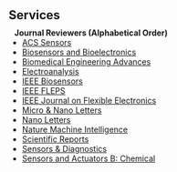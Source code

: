 <h1 id="services"></h1>

<h2 style="margin: 60px 0px 10px;">Services</h2>

<h4 style="margin:0 10px 0;">Journal Reviewers (Alphabetical Order)</h4>

<ul style="margin:0 0 20px;">
  <li><a href="https://pubs.acs.org/journal/ascefj"><autocolor>ACS Sensors</autocolor></a></li>
  <li><a href="https://www.sciencedirect.com/journal/biosensors-and-bioelectronics"><autocolor>Biosensors and Bioelectronics</autocolor></a></li>
  <li><a href="https://www.sciencedirect.com/journal/biomedical-engineering-advances"><autocolor>Biomedical Engineering Advances</autocolor></a></li>
  <li><a href="https://onlinelibrary.wiley.com/journal/15214109"><autocolor>Electroanalysis</autocolor></a></li>
  <li><a href="https://ieee-sensors.org/journals/"><autocolor>IEEE Biosensors</autocolor></a></li>
  <li><a href="https://2023.ieee-fleps.org/"><autocolor>IEEE FLEPS</autocolor></a></li>
  <li><a href="https://ieee-jflex.org/"><autocolor>IEEE Journal on Flexible Electronics</autocolor></a></li>
  <li><a href="https://ietresearch.onlinelibrary.wiley.com/journal/20400861"><autocolor>Micro & Nano Letters</autocolor></a></li>
  <li><a href="https://pubs.acs.org/journal/nalefd"><autocolor>Nano Letters</autocolor></a></li>
  <li><a href="https://www.nature.com/natmachintell/"><autocolor>Nature Machine Intelligence</autocolor></a></li>
  <li><a href="https://www.nature.com/srep/"><autocolor>Scientific Reports</autocolor></a></li>
  <li><a href="https://www.rsc.org/journals-books-databases/about-journals/sensors-diagnostics/"><autocolor>Sensors & Diagnostics</autocolor></a></li>
  <li><a href="https://www.sciencedirect.com/journal/sensors-and-actuators-b-chemical"><autocolor>Sensors and Actuators B: Chemical</autocolor></a></li>
</ul>
